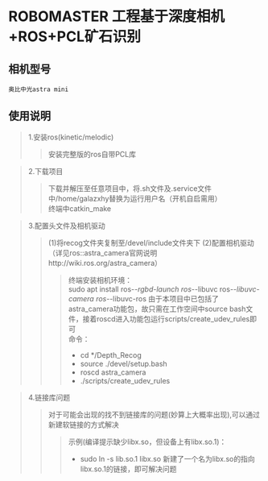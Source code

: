 ROBOMASTER   工程基于深度相机+ROS+PCL矿石识别
================================
相机型号
--------
    奥比中光astra mini
使用说明
--------
>1.安装ros(kinetic/melodic)
>>安装完整版的ros自带PCL库

>2.下载项目
>>下载并解压至任意项目中，将.sh文件及.service文件中/home/galazxhy替换为运行用户名（开机自启需用）<br>
>>终端中catkin_make

>3.配置头文件及相机驱动
>>(1)将recog文件夹复制至/devel/include文件夹下
>>(2)配置相机驱动（详见ros::astra_camera官网说明http://wiki.ros.org/astra_camera）<br>
>>>终端安装相机环境：<br>
>>>sudo apt install ros-*-rgbd-launch ros-*-libuvc ros-*-libuvc-camera ros-*-libuvc-ros
>>>由于本项目中已包括了astra_camera功能包，故只需在工作空间中source bash文件，接着roscd进入功能包运行scripts/create_udev_rules即可<br>
>>>命令：
>>>* cd */Depth_Recog
>>>* source ./devel/setup.bash
>>>* roscd astra_camera
>>>* ./scripts/create_udev_rules 
              
>4.链接库问题
>>对于可能会出现的找不到链接库的问题(妙算上大概率出现),可以通过新建软链接的方式解决<br>
>>>示例(编译提示缺少libx.so，但设备上有libx.so.1)：<br>
>>>* sudo ln -s lib.so.1 libx.so
>>>新建了一个名为libx.so的指向libx.so.1的链接，即可解决问题
